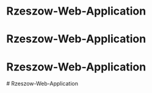 # Rzeszow-Web-Application
# Rzeszow-Web-Application
# Rzeszow-Web-Application
#   R z e s z o w - W e b - A p p l i c a t i o n  
 